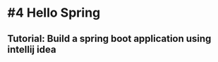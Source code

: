 # #4 Hello Spring
## Tutorial: Build a spring boot application using intellij idea


<img scr="https://patrickgrimard.io/images/intellij-idea-new-project.png" />


